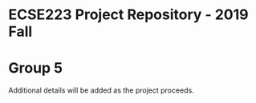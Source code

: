 # ECSE223 Project Repository - 2019 Fall
# Group 5

Additional details will be added as the project proceeds.

